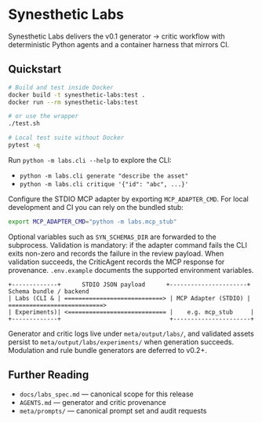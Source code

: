 # Synesthetic Labs

Synesthetic Labs delivers the v0.1 generator → critic workflow with deterministic Python agents and a container harness that mirrors CI.

## Quickstart

```bash
# Build and test inside Docker
docker build -t synesthetic-labs:test .
docker run --rm synesthetic-labs:test

# or use the wrapper
./test.sh

# Local test suite without Docker
pytest -q
```

Run `python -m labs.cli --help` to explore the CLI:

* `python -m labs.cli generate "describe the asset"`
* `python -m labs.cli critique '{"id": "abc", ...}'`

Configure the STDIO MCP adapter by exporting `MCP_ADAPTER_CMD`. For local
development and CI you can rely on the bundled stub:

```bash
export MCP_ADAPTER_CMD="python -m labs.mcp_stub"
```

Optional variables such as `SYN_SCHEMAS_DIR` are forwarded to the subprocess.
Validation is mandatory: if the adapter command fails the CLI exits non-zero
and records the failure in the review payload. When validation succeeds, the
CriticAgent records the MCP response for provenance. `.env.example` documents
the supported environment variables.

```text
+-------------+      STDIO JSON payload      +----------------------+      Schema bundle / backend
| Labs (CLI & | ============================> | MCP Adapter (STDIO) | ===========================>
| Experiments)| <============================ |    e.g. mcp_stub     |
+-------------+                               +----------------------+
```

Generator and critic logs live under `meta/output/labs/`, and validated assets
persist to `meta/output/labs/experiments/` when generation succeeds. Modulation
and rule bundle generators are deferred to v0.2+.

## Further Reading

* `docs/labs_spec.md` — canonical scope for this release
* `AGENTS.md` — generator and critic provenance
* `meta/prompts/` — canonical prompt set and audit requests



